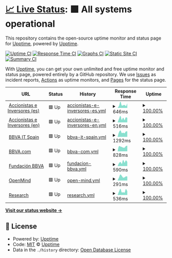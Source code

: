 # [📈 Live Status](https://upptime.github.io/upptime): <!--live status--> **🟩 All systems operational**

This repository contains the open-source uptime monitor and status page for [Upptime](https://upptime.js.org), powered by [Upptime](https://github.com/upptime/upptime).

[![Uptime CI](https://github.com/next-franciscocalle/openweb-uptime/workflows/Uptime%20CI/badge.svg)](https://github.com/next-franciscocalle/openweb-uptime/actions?query=workflow%3A%22Uptime+CI%22)
[![Response Time CI](https://github.com/next-franciscocalle/openweb-uptime/workflows/Response%20Time%20CI/badge.svg)](https://github.com/next-franciscocalle/openweb-uptime/actions?query=workflow%3A%22Response+Time+CI%22)
[![Graphs CI](https://github.com/next-franciscocalle/openweb-uptime/workflows/Graphs%20CI/badge.svg)](https://github.com/next-franciscocalle/openweb-uptime/actions?query=workflow%3A%22Graphs+CI%22)
[![Static Site CI](https://github.com/next-franciscocalle/openweb-uptime/workflows/Static%20Site%20CI/badge.svg)](https://github.com/next-franciscocalle/openweb-uptime/actions?query=workflow%3A%22Static+Site+CI%22)
[![Summary CI](https://github.com/next-franciscocalle/openweb-uptime/workflows/Summary%20CI/badge.svg)](https://github.com/next-franciscocalle/openweb-uptime/actions?query=workflow%3A%22Summary+CI%22)

With [Upptime](https://upptime.js.org), you can get your own unlimited and free uptime monitor and status page, powered entirely by a GitHub repository. We use [Issues](https://github.com/upptime/upptime/issues) as incident reports, [Actions](https://github.com/next-franciscocalle/openweb-uptime/actions) as uptime monitors, and [Pages](https://upptime.github.io/upptime) for the status page.

<!--start: status pages-->
<!-- This summary is generated by Upptime (https://github.com/upptime/upptime) -->
<!-- Do not edit this manually, your changes will be overwritten -->
<!-- prettier-ignore -->
| URL | Status | History | Response Time | Uptime |
| --- | ------ | ------- | ------------- | ------ |
| <img alt="" src="https://webpublicas.bbva.com/assets/images/favicon.png" height="13"> [Accionistas e Inversores (es)](https://accionistaseinversores.bbva.com/) | 🟩 Up | [accionistas-e-inversores-es.yml](https://github.com/BBVA-Openweb/uptime-sites/commits/HEAD/history/accionistas-e-inversores-es.yml) | <details><summary><img alt="Response time graph" src="./graphs/accionistas-e-inversores-es/response-time-week.png" height="20"> 646ms</summary><br><a href="https://uptime.openweb.bbva/history/accionistas-e-inversores-es"><img alt="Response time 553" src="https://img.shields.io/endpoint?url=https%3A%2F%2Fraw.githubusercontent.com%2FBBVA-Openweb%2Fuptime-sites%2FHEAD%2Fapi%2Faccionistas-e-inversores-es%2Fresponse-time.json"></a><br><a href="https://uptime.openweb.bbva/history/accionistas-e-inversores-es"><img alt="24-hour response time 767" src="https://img.shields.io/endpoint?url=https%3A%2F%2Fraw.githubusercontent.com%2FBBVA-Openweb%2Fuptime-sites%2FHEAD%2Fapi%2Faccionistas-e-inversores-es%2Fresponse-time-day.json"></a><br><a href="https://uptime.openweb.bbva/history/accionistas-e-inversores-es"><img alt="7-day response time 646" src="https://img.shields.io/endpoint?url=https%3A%2F%2Fraw.githubusercontent.com%2FBBVA-Openweb%2Fuptime-sites%2FHEAD%2Fapi%2Faccionistas-e-inversores-es%2Fresponse-time-week.json"></a><br><a href="https://uptime.openweb.bbva/history/accionistas-e-inversores-es"><img alt="30-day response time 633" src="https://img.shields.io/endpoint?url=https%3A%2F%2Fraw.githubusercontent.com%2FBBVA-Openweb%2Fuptime-sites%2FHEAD%2Fapi%2Faccionistas-e-inversores-es%2Fresponse-time-month.json"></a><br><a href="https://uptime.openweb.bbva/history/accionistas-e-inversores-es"><img alt="1-year response time 570" src="https://img.shields.io/endpoint?url=https%3A%2F%2Fraw.githubusercontent.com%2FBBVA-Openweb%2Fuptime-sites%2FHEAD%2Fapi%2Faccionistas-e-inversores-es%2Fresponse-time-year.json"></a></details> | <details><summary><a href="https://uptime.openweb.bbva/history/accionistas-e-inversores-es">100.00%</a></summary><a href="https://uptime.openweb.bbva/history/accionistas-e-inversores-es"><img alt="All-time uptime 100.00%" src="https://img.shields.io/endpoint?url=https%3A%2F%2Fraw.githubusercontent.com%2FBBVA-Openweb%2Fuptime-sites%2FHEAD%2Fapi%2Faccionistas-e-inversores-es%2Fuptime.json"></a><br><a href="https://uptime.openweb.bbva/history/accionistas-e-inversores-es"><img alt="24-hour uptime 100.00%" src="https://img.shields.io/endpoint?url=https%3A%2F%2Fraw.githubusercontent.com%2FBBVA-Openweb%2Fuptime-sites%2FHEAD%2Fapi%2Faccionistas-e-inversores-es%2Fuptime-day.json"></a><br><a href="https://uptime.openweb.bbva/history/accionistas-e-inversores-es"><img alt="7-day uptime 100.00%" src="https://img.shields.io/endpoint?url=https%3A%2F%2Fraw.githubusercontent.com%2FBBVA-Openweb%2Fuptime-sites%2FHEAD%2Fapi%2Faccionistas-e-inversores-es%2Fuptime-week.json"></a><br><a href="https://uptime.openweb.bbva/history/accionistas-e-inversores-es"><img alt="30-day uptime 100.00%" src="https://img.shields.io/endpoint?url=https%3A%2F%2Fraw.githubusercontent.com%2FBBVA-Openweb%2Fuptime-sites%2FHEAD%2Fapi%2Faccionistas-e-inversores-es%2Fuptime-month.json"></a><br><a href="https://uptime.openweb.bbva/history/accionistas-e-inversores-es"><img alt="1-year uptime 100.00%" src="https://img.shields.io/endpoint?url=https%3A%2F%2Fraw.githubusercontent.com%2FBBVA-Openweb%2Fuptime-sites%2FHEAD%2Fapi%2Faccionistas-e-inversores-es%2Fuptime-year.json"></a></details>
| <img alt="" src="https://webpublicas.bbva.com/assets/images/favicon.png" height="13"> [Accionistas e Inversores (en)](https://shareholdersandinvestors.bbva.com/) | 🟩 Up | [accionistas-e-inversores-en.yml](https://github.com/BBVA-Openweb/uptime-sites/commits/HEAD/history/accionistas-e-inversores-en.yml) | <details><summary><img alt="Response time graph" src="./graphs/accionistas-e-inversores-en/response-time-week.png" height="20"> 516ms</summary><br><a href="https://uptime.openweb.bbva/history/accionistas-e-inversores-en"><img alt="Response time 494" src="https://img.shields.io/endpoint?url=https%3A%2F%2Fraw.githubusercontent.com%2FBBVA-Openweb%2Fuptime-sites%2FHEAD%2Fapi%2Faccionistas-e-inversores-en%2Fresponse-time.json"></a><br><a href="https://uptime.openweb.bbva/history/accionistas-e-inversores-en"><img alt="24-hour response time 506" src="https://img.shields.io/endpoint?url=https%3A%2F%2Fraw.githubusercontent.com%2FBBVA-Openweb%2Fuptime-sites%2FHEAD%2Fapi%2Faccionistas-e-inversores-en%2Fresponse-time-day.json"></a><br><a href="https://uptime.openweb.bbva/history/accionistas-e-inversores-en"><img alt="7-day response time 516" src="https://img.shields.io/endpoint?url=https%3A%2F%2Fraw.githubusercontent.com%2FBBVA-Openweb%2Fuptime-sites%2FHEAD%2Fapi%2Faccionistas-e-inversores-en%2Fresponse-time-week.json"></a><br><a href="https://uptime.openweb.bbva/history/accionistas-e-inversores-en"><img alt="30-day response time 527" src="https://img.shields.io/endpoint?url=https%3A%2F%2Fraw.githubusercontent.com%2FBBVA-Openweb%2Fuptime-sites%2FHEAD%2Fapi%2Faccionistas-e-inversores-en%2Fresponse-time-month.json"></a><br><a href="https://uptime.openweb.bbva/history/accionistas-e-inversores-en"><img alt="1-year response time 508" src="https://img.shields.io/endpoint?url=https%3A%2F%2Fraw.githubusercontent.com%2FBBVA-Openweb%2Fuptime-sites%2FHEAD%2Fapi%2Faccionistas-e-inversores-en%2Fresponse-time-year.json"></a></details> | <details><summary><a href="https://uptime.openweb.bbva/history/accionistas-e-inversores-en">100.00%</a></summary><a href="https://uptime.openweb.bbva/history/accionistas-e-inversores-en"><img alt="All-time uptime 100.00%" src="https://img.shields.io/endpoint?url=https%3A%2F%2Fraw.githubusercontent.com%2FBBVA-Openweb%2Fuptime-sites%2FHEAD%2Fapi%2Faccionistas-e-inversores-en%2Fuptime.json"></a><br><a href="https://uptime.openweb.bbva/history/accionistas-e-inversores-en"><img alt="24-hour uptime 100.00%" src="https://img.shields.io/endpoint?url=https%3A%2F%2Fraw.githubusercontent.com%2FBBVA-Openweb%2Fuptime-sites%2FHEAD%2Fapi%2Faccionistas-e-inversores-en%2Fuptime-day.json"></a><br><a href="https://uptime.openweb.bbva/history/accionistas-e-inversores-en"><img alt="7-day uptime 100.00%" src="https://img.shields.io/endpoint?url=https%3A%2F%2Fraw.githubusercontent.com%2FBBVA-Openweb%2Fuptime-sites%2FHEAD%2Fapi%2Faccionistas-e-inversores-en%2Fuptime-week.json"></a><br><a href="https://uptime.openweb.bbva/history/accionistas-e-inversores-en"><img alt="30-day uptime 100.00%" src="https://img.shields.io/endpoint?url=https%3A%2F%2Fraw.githubusercontent.com%2FBBVA-Openweb%2Fuptime-sites%2FHEAD%2Fapi%2Faccionistas-e-inversores-en%2Fuptime-month.json"></a><br><a href="https://uptime.openweb.bbva/history/accionistas-e-inversores-en"><img alt="1-year uptime 100.00%" src="https://img.shields.io/endpoint?url=https%3A%2F%2Fraw.githubusercontent.com%2FBBVA-Openweb%2Fuptime-sites%2FHEAD%2Fapi%2Faccionistas-e-inversores-en%2Fuptime-year.json"></a></details>
| <img alt="" src="https://webpublicas.bbva.com/assets/images/favicon.png" height="13"> [BBVA IT Spain](https://www.bbvaitspain.com) | 🟩 Up | [bbva-it-spain.yml](https://github.com/BBVA-Openweb/uptime-sites/commits/HEAD/history/bbva-it-spain.yml) | <details><summary><img alt="Response time graph" src="./graphs/bbva-it-spain/response-time-week.png" height="20"> 1292ms</summary><br><a href="https://uptime.openweb.bbva/history/bbva-it-spain"><img alt="Response time 942" src="https://img.shields.io/endpoint?url=https%3A%2F%2Fraw.githubusercontent.com%2FBBVA-Openweb%2Fuptime-sites%2FHEAD%2Fapi%2Fbbva-it-spain%2Fresponse-time.json"></a><br><a href="https://uptime.openweb.bbva/history/bbva-it-spain"><img alt="24-hour response time 1103" src="https://img.shields.io/endpoint?url=https%3A%2F%2Fraw.githubusercontent.com%2FBBVA-Openweb%2Fuptime-sites%2FHEAD%2Fapi%2Fbbva-it-spain%2Fresponse-time-day.json"></a><br><a href="https://uptime.openweb.bbva/history/bbva-it-spain"><img alt="7-day response time 1292" src="https://img.shields.io/endpoint?url=https%3A%2F%2Fraw.githubusercontent.com%2FBBVA-Openweb%2Fuptime-sites%2FHEAD%2Fapi%2Fbbva-it-spain%2Fresponse-time-week.json"></a><br><a href="https://uptime.openweb.bbva/history/bbva-it-spain"><img alt="30-day response time 1129" src="https://img.shields.io/endpoint?url=https%3A%2F%2Fraw.githubusercontent.com%2FBBVA-Openweb%2Fuptime-sites%2FHEAD%2Fapi%2Fbbva-it-spain%2Fresponse-time-month.json"></a><br><a href="https://uptime.openweb.bbva/history/bbva-it-spain"><img alt="1-year response time 972" src="https://img.shields.io/endpoint?url=https%3A%2F%2Fraw.githubusercontent.com%2FBBVA-Openweb%2Fuptime-sites%2FHEAD%2Fapi%2Fbbva-it-spain%2Fresponse-time-year.json"></a></details> | <details><summary><a href="https://uptime.openweb.bbva/history/bbva-it-spain">100.00%</a></summary><a href="https://uptime.openweb.bbva/history/bbva-it-spain"><img alt="All-time uptime 100.00%" src="https://img.shields.io/endpoint?url=https%3A%2F%2Fraw.githubusercontent.com%2FBBVA-Openweb%2Fuptime-sites%2FHEAD%2Fapi%2Fbbva-it-spain%2Fuptime.json"></a><br><a href="https://uptime.openweb.bbva/history/bbva-it-spain"><img alt="24-hour uptime 100.00%" src="https://img.shields.io/endpoint?url=https%3A%2F%2Fraw.githubusercontent.com%2FBBVA-Openweb%2Fuptime-sites%2FHEAD%2Fapi%2Fbbva-it-spain%2Fuptime-day.json"></a><br><a href="https://uptime.openweb.bbva/history/bbva-it-spain"><img alt="7-day uptime 100.00%" src="https://img.shields.io/endpoint?url=https%3A%2F%2Fraw.githubusercontent.com%2FBBVA-Openweb%2Fuptime-sites%2FHEAD%2Fapi%2Fbbva-it-spain%2Fuptime-week.json"></a><br><a href="https://uptime.openweb.bbva/history/bbva-it-spain"><img alt="30-day uptime 100.00%" src="https://img.shields.io/endpoint?url=https%3A%2F%2Fraw.githubusercontent.com%2FBBVA-Openweb%2Fuptime-sites%2FHEAD%2Fapi%2Fbbva-it-spain%2Fuptime-month.json"></a><br><a href="https://uptime.openweb.bbva/history/bbva-it-spain"><img alt="1-year uptime 100.00%" src="https://img.shields.io/endpoint?url=https%3A%2F%2Fraw.githubusercontent.com%2FBBVA-Openweb%2Fuptime-sites%2FHEAD%2Fapi%2Fbbva-it-spain%2Fuptime-year.json"></a></details>
| <img alt="" src="https://webpublicas.bbva.com/assets/images/favicon.png" height="13"> [BBVA.com](https://www.bbva.com) | 🟩 Up | [bbva-com.yml](https://github.com/BBVA-Openweb/uptime-sites/commits/HEAD/history/bbva-com.yml) | <details><summary><img alt="Response time graph" src="./graphs/bbva-com/response-time-week.png" height="20"> 828ms</summary><br><a href="https://uptime.openweb.bbva/history/bbva-com"><img alt="Response time 798" src="https://img.shields.io/endpoint?url=https%3A%2F%2Fraw.githubusercontent.com%2FBBVA-Openweb%2Fuptime-sites%2FHEAD%2Fapi%2Fbbva-com%2Fresponse-time.json"></a><br><a href="https://uptime.openweb.bbva/history/bbva-com"><img alt="24-hour response time 798" src="https://img.shields.io/endpoint?url=https%3A%2F%2Fraw.githubusercontent.com%2FBBVA-Openweb%2Fuptime-sites%2FHEAD%2Fapi%2Fbbva-com%2Fresponse-time-day.json"></a><br><a href="https://uptime.openweb.bbva/history/bbva-com"><img alt="7-day response time 828" src="https://img.shields.io/endpoint?url=https%3A%2F%2Fraw.githubusercontent.com%2FBBVA-Openweb%2Fuptime-sites%2FHEAD%2Fapi%2Fbbva-com%2Fresponse-time-week.json"></a><br><a href="https://uptime.openweb.bbva/history/bbva-com"><img alt="30-day response time 776" src="https://img.shields.io/endpoint?url=https%3A%2F%2Fraw.githubusercontent.com%2FBBVA-Openweb%2Fuptime-sites%2FHEAD%2Fapi%2Fbbva-com%2Fresponse-time-month.json"></a><br><a href="https://uptime.openweb.bbva/history/bbva-com"><img alt="1-year response time 783" src="https://img.shields.io/endpoint?url=https%3A%2F%2Fraw.githubusercontent.com%2FBBVA-Openweb%2Fuptime-sites%2FHEAD%2Fapi%2Fbbva-com%2Fresponse-time-year.json"></a></details> | <details><summary><a href="https://uptime.openweb.bbva/history/bbva-com">100.00%</a></summary><a href="https://uptime.openweb.bbva/history/bbva-com"><img alt="All-time uptime 100.00%" src="https://img.shields.io/endpoint?url=https%3A%2F%2Fraw.githubusercontent.com%2FBBVA-Openweb%2Fuptime-sites%2FHEAD%2Fapi%2Fbbva-com%2Fuptime.json"></a><br><a href="https://uptime.openweb.bbva/history/bbva-com"><img alt="24-hour uptime 100.00%" src="https://img.shields.io/endpoint?url=https%3A%2F%2Fraw.githubusercontent.com%2FBBVA-Openweb%2Fuptime-sites%2FHEAD%2Fapi%2Fbbva-com%2Fuptime-day.json"></a><br><a href="https://uptime.openweb.bbva/history/bbva-com"><img alt="7-day uptime 100.00%" src="https://img.shields.io/endpoint?url=https%3A%2F%2Fraw.githubusercontent.com%2FBBVA-Openweb%2Fuptime-sites%2FHEAD%2Fapi%2Fbbva-com%2Fuptime-week.json"></a><br><a href="https://uptime.openweb.bbva/history/bbva-com"><img alt="30-day uptime 100.00%" src="https://img.shields.io/endpoint?url=https%3A%2F%2Fraw.githubusercontent.com%2FBBVA-Openweb%2Fuptime-sites%2FHEAD%2Fapi%2Fbbva-com%2Fuptime-month.json"></a><br><a href="https://uptime.openweb.bbva/history/bbva-com"><img alt="1-year uptime 100.00%" src="https://img.shields.io/endpoint?url=https%3A%2F%2Fraw.githubusercontent.com%2FBBVA-Openweb%2Fuptime-sites%2FHEAD%2Fapi%2Fbbva-com%2Fuptime-year.json"></a></details>
| <img alt="" src="https://webpublicas.bbva.com/assets/images/favicon.png" height="13"> [Fundación BBVA](https://www.fbbva.es/) | 🟩 Up | [fundacion-bbva.yml](https://github.com/BBVA-Openweb/uptime-sites/commits/HEAD/history/fundacion-bbva.yml) | <details><summary><img alt="Response time graph" src="./graphs/fundacion-bbva/response-time-week.png" height="20"> 590ms</summary><br><a href="https://uptime.openweb.bbva/history/fundacion-bbva"><img alt="Response time 496" src="https://img.shields.io/endpoint?url=https%3A%2F%2Fraw.githubusercontent.com%2FBBVA-Openweb%2Fuptime-sites%2FHEAD%2Fapi%2Ffundacion-bbva%2Fresponse-time.json"></a><br><a href="https://uptime.openweb.bbva/history/fundacion-bbva"><img alt="24-hour response time 627" src="https://img.shields.io/endpoint?url=https%3A%2F%2Fraw.githubusercontent.com%2FBBVA-Openweb%2Fuptime-sites%2FHEAD%2Fapi%2Ffundacion-bbva%2Fresponse-time-day.json"></a><br><a href="https://uptime.openweb.bbva/history/fundacion-bbva"><img alt="7-day response time 590" src="https://img.shields.io/endpoint?url=https%3A%2F%2Fraw.githubusercontent.com%2FBBVA-Openweb%2Fuptime-sites%2FHEAD%2Fapi%2Ffundacion-bbva%2Fresponse-time-week.json"></a><br><a href="https://uptime.openweb.bbva/history/fundacion-bbva"><img alt="30-day response time 536" src="https://img.shields.io/endpoint?url=https%3A%2F%2Fraw.githubusercontent.com%2FBBVA-Openweb%2Fuptime-sites%2FHEAD%2Fapi%2Ffundacion-bbva%2Fresponse-time-month.json"></a><br><a href="https://uptime.openweb.bbva/history/fundacion-bbva"><img alt="1-year response time 510" src="https://img.shields.io/endpoint?url=https%3A%2F%2Fraw.githubusercontent.com%2FBBVA-Openweb%2Fuptime-sites%2FHEAD%2Fapi%2Ffundacion-bbva%2Fresponse-time-year.json"></a></details> | <details><summary><a href="https://uptime.openweb.bbva/history/fundacion-bbva">100.00%</a></summary><a href="https://uptime.openweb.bbva/history/fundacion-bbva"><img alt="All-time uptime 99.99%" src="https://img.shields.io/endpoint?url=https%3A%2F%2Fraw.githubusercontent.com%2FBBVA-Openweb%2Fuptime-sites%2FHEAD%2Fapi%2Ffundacion-bbva%2Fuptime.json"></a><br><a href="https://uptime.openweb.bbva/history/fundacion-bbva"><img alt="24-hour uptime 100.00%" src="https://img.shields.io/endpoint?url=https%3A%2F%2Fraw.githubusercontent.com%2FBBVA-Openweb%2Fuptime-sites%2FHEAD%2Fapi%2Ffundacion-bbva%2Fuptime-day.json"></a><br><a href="https://uptime.openweb.bbva/history/fundacion-bbva"><img alt="7-day uptime 100.00%" src="https://img.shields.io/endpoint?url=https%3A%2F%2Fraw.githubusercontent.com%2FBBVA-Openweb%2Fuptime-sites%2FHEAD%2Fapi%2Ffundacion-bbva%2Fuptime-week.json"></a><br><a href="https://uptime.openweb.bbva/history/fundacion-bbva"><img alt="30-day uptime 100.00%" src="https://img.shields.io/endpoint?url=https%3A%2F%2Fraw.githubusercontent.com%2FBBVA-Openweb%2Fuptime-sites%2FHEAD%2Fapi%2Ffundacion-bbva%2Fuptime-month.json"></a><br><a href="https://uptime.openweb.bbva/history/fundacion-bbva"><img alt="1-year uptime 100.00%" src="https://img.shields.io/endpoint?url=https%3A%2F%2Fraw.githubusercontent.com%2FBBVA-Openweb%2Fuptime-sites%2FHEAD%2Fapi%2Ffundacion-bbva%2Fuptime-year.json"></a></details>
| <img alt="" src="https://webpublicas.bbva.com/assets/images/favicon.png" height="13"> [OpenMind](https://www.bbvaopenmind.com/) | 🟩 Up | [open-mind.yml](https://github.com/BBVA-Openweb/uptime-sites/commits/HEAD/history/open-mind.yml) | <details><summary><img alt="Response time graph" src="./graphs/open-mind/response-time-week.png" height="20"> 291ms</summary><br><a href="https://uptime.openweb.bbva/history/open-mind"><img alt="Response time 278" src="https://img.shields.io/endpoint?url=https%3A%2F%2Fraw.githubusercontent.com%2FBBVA-Openweb%2Fuptime-sites%2FHEAD%2Fapi%2Fopen-mind%2Fresponse-time.json"></a><br><a href="https://uptime.openweb.bbva/history/open-mind"><img alt="24-hour response time 330" src="https://img.shields.io/endpoint?url=https%3A%2F%2Fraw.githubusercontent.com%2FBBVA-Openweb%2Fuptime-sites%2FHEAD%2Fapi%2Fopen-mind%2Fresponse-time-day.json"></a><br><a href="https://uptime.openweb.bbva/history/open-mind"><img alt="7-day response time 291" src="https://img.shields.io/endpoint?url=https%3A%2F%2Fraw.githubusercontent.com%2FBBVA-Openweb%2Fuptime-sites%2FHEAD%2Fapi%2Fopen-mind%2Fresponse-time-week.json"></a><br><a href="https://uptime.openweb.bbva/history/open-mind"><img alt="30-day response time 341" src="https://img.shields.io/endpoint?url=https%3A%2F%2Fraw.githubusercontent.com%2FBBVA-Openweb%2Fuptime-sites%2FHEAD%2Fapi%2Fopen-mind%2Fresponse-time-month.json"></a><br><a href="https://uptime.openweb.bbva/history/open-mind"><img alt="1-year response time 288" src="https://img.shields.io/endpoint?url=https%3A%2F%2Fraw.githubusercontent.com%2FBBVA-Openweb%2Fuptime-sites%2FHEAD%2Fapi%2Fopen-mind%2Fresponse-time-year.json"></a></details> | <details><summary><a href="https://uptime.openweb.bbva/history/open-mind">100.00%</a></summary><a href="https://uptime.openweb.bbva/history/open-mind"><img alt="All-time uptime 99.99%" src="https://img.shields.io/endpoint?url=https%3A%2F%2Fraw.githubusercontent.com%2FBBVA-Openweb%2Fuptime-sites%2FHEAD%2Fapi%2Fopen-mind%2Fuptime.json"></a><br><a href="https://uptime.openweb.bbva/history/open-mind"><img alt="24-hour uptime 100.00%" src="https://img.shields.io/endpoint?url=https%3A%2F%2Fraw.githubusercontent.com%2FBBVA-Openweb%2Fuptime-sites%2FHEAD%2Fapi%2Fopen-mind%2Fuptime-day.json"></a><br><a href="https://uptime.openweb.bbva/history/open-mind"><img alt="7-day uptime 100.00%" src="https://img.shields.io/endpoint?url=https%3A%2F%2Fraw.githubusercontent.com%2FBBVA-Openweb%2Fuptime-sites%2FHEAD%2Fapi%2Fopen-mind%2Fuptime-week.json"></a><br><a href="https://uptime.openweb.bbva/history/open-mind"><img alt="30-day uptime 100.00%" src="https://img.shields.io/endpoint?url=https%3A%2F%2Fraw.githubusercontent.com%2FBBVA-Openweb%2Fuptime-sites%2FHEAD%2Fapi%2Fopen-mind%2Fuptime-month.json"></a><br><a href="https://uptime.openweb.bbva/history/open-mind"><img alt="1-year uptime 99.99%" src="https://img.shields.io/endpoint?url=https%3A%2F%2Fraw.githubusercontent.com%2FBBVA-Openweb%2Fuptime-sites%2FHEAD%2Fapi%2Fopen-mind%2Fuptime-year.json"></a></details>
| <img alt="" src="https://webpublicas.bbva.com/assets/images/favicon.png" height="13"> [Research](https://www.bbvaresearch.com/) | 🟩 Up | [research.yml](https://github.com/BBVA-Openweb/uptime-sites/commits/HEAD/history/research.yml) | <details><summary><img alt="Response time graph" src="./graphs/research/response-time-week.png" height="20"> 536ms</summary><br><a href="https://uptime.openweb.bbva/history/research"><img alt="Response time 510" src="https://img.shields.io/endpoint?url=https%3A%2F%2Fraw.githubusercontent.com%2FBBVA-Openweb%2Fuptime-sites%2FHEAD%2Fapi%2Fresearch%2Fresponse-time.json"></a><br><a href="https://uptime.openweb.bbva/history/research"><img alt="24-hour response time 572" src="https://img.shields.io/endpoint?url=https%3A%2F%2Fraw.githubusercontent.com%2FBBVA-Openweb%2Fuptime-sites%2FHEAD%2Fapi%2Fresearch%2Fresponse-time-day.json"></a><br><a href="https://uptime.openweb.bbva/history/research"><img alt="7-day response time 536" src="https://img.shields.io/endpoint?url=https%3A%2F%2Fraw.githubusercontent.com%2FBBVA-Openweb%2Fuptime-sites%2FHEAD%2Fapi%2Fresearch%2Fresponse-time-week.json"></a><br><a href="https://uptime.openweb.bbva/history/research"><img alt="30-day response time 514" src="https://img.shields.io/endpoint?url=https%3A%2F%2Fraw.githubusercontent.com%2FBBVA-Openweb%2Fuptime-sites%2FHEAD%2Fapi%2Fresearch%2Fresponse-time-month.json"></a><br><a href="https://uptime.openweb.bbva/history/research"><img alt="1-year response time 525" src="https://img.shields.io/endpoint?url=https%3A%2F%2Fraw.githubusercontent.com%2FBBVA-Openweb%2Fuptime-sites%2FHEAD%2Fapi%2Fresearch%2Fresponse-time-year.json"></a></details> | <details><summary><a href="https://uptime.openweb.bbva/history/research">100.00%</a></summary><a href="https://uptime.openweb.bbva/history/research"><img alt="All-time uptime 100.00%" src="https://img.shields.io/endpoint?url=https%3A%2F%2Fraw.githubusercontent.com%2FBBVA-Openweb%2Fuptime-sites%2FHEAD%2Fapi%2Fresearch%2Fuptime.json"></a><br><a href="https://uptime.openweb.bbva/history/research"><img alt="24-hour uptime 100.00%" src="https://img.shields.io/endpoint?url=https%3A%2F%2Fraw.githubusercontent.com%2FBBVA-Openweb%2Fuptime-sites%2FHEAD%2Fapi%2Fresearch%2Fuptime-day.json"></a><br><a href="https://uptime.openweb.bbva/history/research"><img alt="7-day uptime 100.00%" src="https://img.shields.io/endpoint?url=https%3A%2F%2Fraw.githubusercontent.com%2FBBVA-Openweb%2Fuptime-sites%2FHEAD%2Fapi%2Fresearch%2Fuptime-week.json"></a><br><a href="https://uptime.openweb.bbva/history/research"><img alt="30-day uptime 100.00%" src="https://img.shields.io/endpoint?url=https%3A%2F%2Fraw.githubusercontent.com%2FBBVA-Openweb%2Fuptime-sites%2FHEAD%2Fapi%2Fresearch%2Fuptime-month.json"></a><br><a href="https://uptime.openweb.bbva/history/research"><img alt="1-year uptime 100.00%" src="https://img.shields.io/endpoint?url=https%3A%2F%2Fraw.githubusercontent.com%2FBBVA-Openweb%2Fuptime-sites%2FHEAD%2Fapi%2Fresearch%2Fuptime-year.json"></a></details>

<!--end: status pages-->

[**Visit our status website →**](https://upptime.github.io/upptime)

## 📄 License

- Powered by: [Upptime](https://github.com/upptime/upptime)
- Code: [MIT](./LICENSE) © [Upptime](https://upptime.js.org)
- Data in the `./history` directory: [Open Database License](https://opendatacommons.org/licenses/odbl/1-0/)
